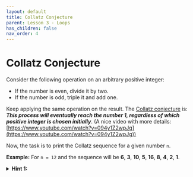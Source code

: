 ```yaml
---
layout: default
title: Collatz Conjecture
parent: Lesson 3 - Loops
has_children: false
nav_order: 4
---
```


# Collatz Conjecture

Consider the following operation on an arbitrary positive integer:

* If the number is even, divide it by two.
* If the number is odd, triple it and add one.

Keep applying the same operation on the result. The [Collatz conjecture](https://en.wikipedia.org/wiki/Collatz_conjecture) is: ***This process will eventually reach the number 1, regardless of which positive integer is chosen initially***. (A nice video with more details: [https://www.youtube.com/watch?v=094y1Z2wpJg](https://www.youtube.com/watch?v=094y1Z2wpJg))

Now, the task is to print the Collatz sequence for a given number `n`.

**Example:** For `n = 12` and the sequence will be **6**, **3**, **10**, **5**, **16**, **8**, **4**, **2**, **1**.

<details class="text-grey-dk-000"> 
  <summary><strong>Hint 1:</strong></summary>
  Since the number of steps is not known upfront, the <code class="language-plaintext highlighter-rouge">while</code> loop is better suited for the task.
</details>
